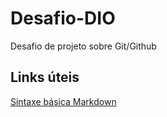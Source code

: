 # Desafio-DIO
Desafio de projeto sobre Git/Github

## Links úteis
[Sintaxe básica Markdown](https://www.markdownguide.org/getting-started/)
